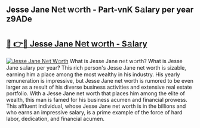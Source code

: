 ## Jesse Jane N𝚎t w𝚘rth - Part-vnK S𝚊lary per year z9ADe

# <h2><a href="http://gc4mtx.nevu.top/?p=Jesse+Jane">🔗 👉🔴 Jesse Jane N𝚎t w𝚘rth - S𝚊lary</a></h2>

[![Jesse Jane N𝚎t W𝚘rth](https://i.imgur.com/Oavwk0R.jpeg)](http://gc4mtx.nevu.top/?p=Jesse+Jane)
What is Jesse Jane n𝚎t w𝚘rth? What is Jesse Jane s𝚊lary per year?
This rich person's Jesse Jane net worth is sizable, earning him a place among the most wealthy in his industry. His yearly remuneration is impressive, but Jesse Jane net worth is rumored to be even larger as a result of his diverse business activities and extensive real estate portfolio. With a Jesse Jane net worth that places him among the elite of wealth, this man is famed for his business acumen and financial prowess. This affluent individual, whose Jesse Jane net worth is in the billions and who earns an impressive salary, is a prime example of the force of hard labor, dedication, and financial acumen.
